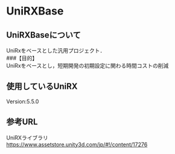 # UniRXBase
## UniRXBaseについて
UniRxをベースとした汎用プロジェクト．  
###【目的】  
UniRxをベースとし，短期開発の初期設定に関わる時間コストの削減

## 使用しているUniRX
Version:5.5.0

## 参考URL
UniRXライブラリ  
https://www.assetstore.unity3d.com/jp/#!/content/17276